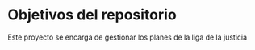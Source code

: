 # Objetivos del repositorio

Este proyecto se encarga de gestionar los planes de la liga de la justicia
